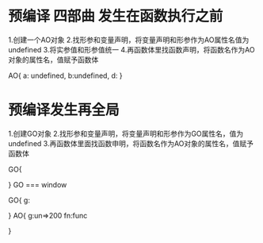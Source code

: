 # 预编译 四部曲 发生在函数执行之前
1.创建一个AO对象
2.找形参和变量声明，将变量声明和形参作为AO属性名值为undefined
3.将实参值和形参值统一
4.再函数体里找函数声明，将函数名作为AO对象的属性名，值赋予函数体

AO{
    a: undefined,
    b:undefined,
    d: 
}

# 预编译发生再全局
1.创建GO对象
2.找形参和变量声明，将变量声明和形参作为GO属性名，值为undefined
3.再函数体里面找函数申明，将函数名作为AO对象的属性名，值赋予函数体

GO{

} GO === window


GO{
    g:

}
AO{
    g:un=>200
    fn:func
    
}